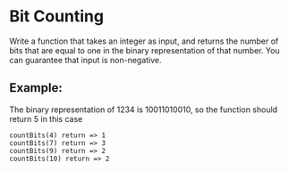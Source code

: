 # Bit Counting

Write a function that takes an integer as input, and returns the number of bits that are equal to one in the binary representation of that number. You can guarantee that input is non-negative.

## Example:

The binary representation of 1234 is 10011010010, so the function should return 5 in this case

    countBits(4) return => 1
    countBits(7) return => 3
    countBits(9) return => 2
    countBits(10) return => 2
